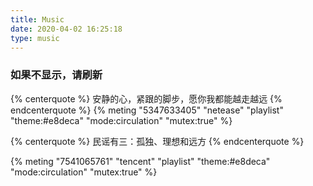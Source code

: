 ```yaml
---
title: Music
date: 2020-04-02 16:25:18
type: music
---
```

### 如果不显示，请刷新


{% centerquote %}
安静的心，紧跟的脚步，愿你我都能越走越远
{% endcenterquote %}
{% meting "5347633405" "netease" "playlist" "theme:#e8deca" "mode:circulation" "mutex:true" %}

{% centerquote %}
民谣有三：孤独、理想和远方
{% endcenterquote %}

{% meting "7541065761" "tencent" "playlist" "theme:#e8deca" "mode:circulation" "mutex:true" %}

